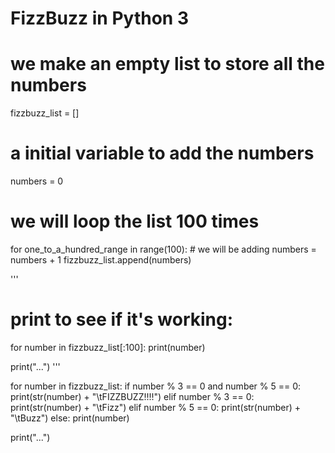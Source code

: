 # FizzBuzz in Python 3


# we make an empty list to store all the numbers
fizzbuzz_list = []
# a initial variable to add the numbers
numbers = 0

# we will loop the list 100 times
for one_to_a_hundred_range in range(100):
    # we will be adding
    numbers = numbers + 1
    fizzbuzz_list.append(numbers)

'''
# print to see if it's working:
for number in fizzbuzz_list[:100]:
    print(number)

print("...")
'''

for number in fizzbuzz_list:
    if number % 3 == 0 and number % 5 == 0:
        print(str(number) + "\tFIZZBUZZ!!!!")
    elif number % 3 == 0:
        print(str(number) + "\tFizz")
    elif number % 5 == 0:
        print(str(number) + "\tBuzz")
    else:
        print(number)

print("...")
